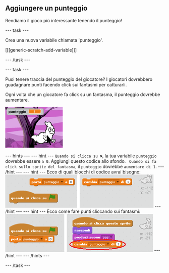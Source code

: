 ## Aggiungere un punteggio

Rendiamo il gioco più interessante tenendo il punteggio!

\--- task \---

Crea una nuova variabile chiamata 'punteggio'.

[[[generic-scratch-add-variable]]]

\--- /task \---

\--- task \---

Puoi tenere traccia del punteggio del giocatore? I giocatori dovrebbero guadagnare punti facendo click sui fantasmi per catturarli.

Ogni volta che un giocatore fa click su un fantasma, il punteggio dovrebbe aumentare.

![Aumentare il punteggio](images/ghost-score-test.png)

\--- hints \--- \--- hint \--- `Quando si clicca su ⚑`, la tua variabile `punteggio` dovrebbe essere `a 0`. Aggiungi questo codice allo sfondo. ` Quando si fa click sullo sprite del fantasma`, il `punteggio` dovrebbe `aumentare di 1`. \--- /hint \--- \--- hint \--- Ecco di quali blocchi di codice avrai bisogno: ![screenshot](images/ghost-score-blocks.png) \--- /hint \--- \--- hint \--- Ecco come fare punti cliccando sui fantasmi: ![screenshot](images/ghost-score-code.png) \--- /hint \--- \--- /hints \---

\--- /task \---